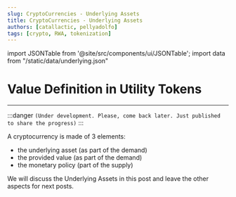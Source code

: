 ```yaml
---
slug: CryptoCurrencies - Underlying Assets
title: CryptoCurrencies - Underlying Assets
authors: [catallactic, pellyadolfo]
tags: [crypto, RWA, tokenization]
---
```


import JSONTable from '@site/src/components/ui/JSONTable';
import data from "/static/data/underlying.json"

# Value Definition in Utility Tokens
---

:::danger
`(Under development. Please, come back later. Just published to share the progress)`
:::

A cryptocurrency is made of 3 elements:
- the underlying asset (as part of the demand)
- the provided value (as part of the demand)
- the monetary policy (part of the supply)

We will discuss the Underlying Assets in this post and leave the other aspects for next posts.

<!-- truncate -->


<JSONTable theadData={Object.keys(data[0])} tbodyData={data}/>